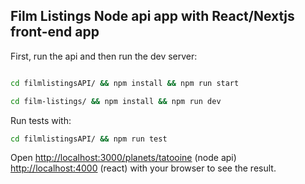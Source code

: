 ## Film Listings Node api app with React/Nextjs front-end app

First, run the api and then run the dev server:

```bash

cd filmlistingsAPI/ && npm install && npm run start

cd film-listings/ && npm install && npm run dev
```


Run tests with:
```bash
cd filmlistingsAPI/ && npm run test

```


Open [http://localhost:3000/planets/tatooine](http://localhost:3000/planets/tatooine) (node api) [http://localhost:4000](http://localhost:4000) (react) with your browser to see the result.

